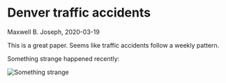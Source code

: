 Denver traffic accidents
========================

Maxwell B. Joseph, 2020-03-19

This is a great paper. 
Seems like traffic accidents follow a weekly pattern. 

Something strange happened recently: 

![Something strange](figures/awesome_plot.png)
